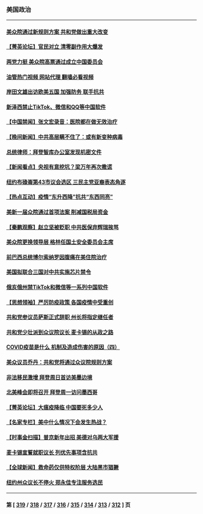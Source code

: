 ### 美国政治
---
#### [美众院通过新规则方案 共和党做出重大改变](../../pages/ncid1078159/n13903963.md?01110845) 
#### [【菁英论坛】官民对立 清零副作用大爆发](../../pages/ncid1078159/n13903992.md?01110845) 
#### [两党力挺 美众院高票通过成立中国委员会](../../pages/ncid1078159/n13904030.md?01110845) 
#### [油管热门视频 网站代理 翻墙必看视频](http://138.2.39.72:81/youtube.html?epic-marker?01110845)
#### [岸田文雄出访欧美五国 加强防务 联手抗共](../../pages/ncid1078159/n13903975.md?01110845) 
#### [新泽西禁止TikTok、微信和QQ等中国软件](../../pages/ncid1078159/n13903982.md?01110845) 
#### [【中国禁闻】张文宏录音：医院都在做无效治疗](../../pages/ncid1078159/n13903370.md?01110845) 
#### [【晚间新闻】中共高层瞒不住了：或有新变种病毒](../../pages/ncid1078159/n13903723.md?01110845) 
#### [总统律师：拜登智库办公室发现机密文件](../../pages/ncid1078159/n13903649.md?01110845) 
#### [【新闻看点】央视有意挖坑？梁万年再次撒谎](../../pages/ncid1078159/n13903400.md?01110845) 
#### [纽约布碌崙第43市议会选区 三民主党亚裔表态角逐](../../pages/ncid1078159/n13903542.md?01110845) 
#### [【热点互动】疫情“东升西降”抗共“东西同亮”](../../pages/ncid1078159/n13903430.md?01110845) 
#### [美新一届众院通过首项法案 削减国税局资金](../../pages/ncid1078159/n13903346.md?01110845) 
#### [【秦鹏观察】赵立坚被贬职 中共医保弃辉瑞挨骂](../../pages/ncid1078159/n13903403.md?01110845) 
#### [美众院更换领导层 格林任国土安全委员会主席](../../pages/ncid1078159/n13903274.md?01110845) 
#### [前巴西总统博尔索纳罗因腹痛在美住院治疗](../../pages/ncid1078159/n13903342.md?01110845) 
#### [美国拟联合三国对中共实施芯片禁令](../../pages/ncid1078159/n13903308.md?01110845) 
#### [俄亥俄州禁TikTok和微信等一系列中国软件](../../pages/ncid1078159/n13903265.md?01110845) 
#### [【思想领袖】严厉防疫政策 各国疫情中受重创](../../pages/ncid1078159/n13874794.md?01110845) 
#### [共和党参议员萨斯正式辞职 州长将指定继任者](../../pages/ncid1078159/n13902468.md?01110845) 
#### [共和党少壮派到众议院议长 麦卡锡的从政之路](../../pages/ncid1078159/n13902464.md?01110845) 
#### [COVID疫苗是什么 机制及造成伤害的原因（四）](../../pages/ncid1078159/n13902527.md?01110845) 
#### [美众议员乔丹：共和党将通过众议院规则方案](../../pages/ncid1078159/n13902454.md?01110845) 
#### [非法移民激增 拜登周日首访美墨边境](../../pages/ncid1078159/n13902437.md?01110845) 
#### [北美峰会即将召开 拜登周一访问墨西哥](../../pages/ncid1078159/n13901884.md?01110845) 
#### [【菁英论坛】大瘟疫降临 中国要死多少人](../../pages/ncid1078159/n13901823.md?01110845) 
#### [【名家专栏】美中什么情况下会发生热战？](../../pages/ncid1078159/n13901680.md?01110845) 
#### [【时事金扫描】普京新年出招 美德对乌两大军援](../../pages/ncid1078159/n13901740.md?01110845) 
#### [麦卡锡宣誓就职议长 列优先事项含抗共](../../pages/ncid1078159/n13901685.md?01110845) 
#### [【全球新闻】救命药仅供特权阶层 大陆黑市猖獗](../../pages/ncid1078159/n13901304.md?01110845) 
#### [纽约州众议长不停火 郑永佳专注服务选民](../../pages/ncid1078159/n13901288.md?01110845) 

---
#### 第 [ [319](./319.md?01110845) / [318](./318.md?01110845) / [317](./317.md?01110845) / [316](./316.md?01110845) / [315](./315.md?01110845) / [314](./314.md?01110845) / [313](./313.md?01110845) / [312](./312.md?01110845) ] 页
